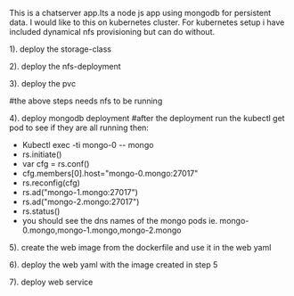 This is a chatserver app.Its a node js app using mongodb for persistent data. I would like to this on kubernetes cluster.
For kubernetes setup i have included dynamical nfs provisioning but can do without.

1). deploy the storage-class

2). deploy the nfs-deployment

3). deploy the pvc

#the above steps needs nfs to be running

4). deploy mongodb deployment
#after the deployment run the kubectl get pod to see if they are all running then:
  - Kubectl exec -ti mongo-0 -- mongo
  - rs.initiate()
  - var cfg = rs.conf()
  - cfg.members[0].host="mongo-0.mongo:27017"
  - rs.reconfig(cfg)
  - rs.ad("mongo-1.mongo:27017")
  - rs.ad("mongo-2.mongo:27017")
  - rs.status()
  - you should see the dns names of the mongo pods ie. mongo-0.mongo,mongo-1.mongo,mongo-2.mongo

5). create the web image from the dockerfile and use it in the web yaml

6). deploy the web yaml with the image created in step 5

7). deploy web service

